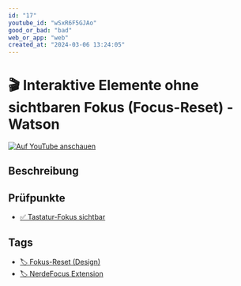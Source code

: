 ```yaml
---
id: "17"
youtube_id: "wSxR6F5GJAo"
good_or_bad: "bad"
web_or_app: "web"
created_at: "2024-03-06 13:24:05"
---
```


# 🎬 Interaktive Elemente ohne sichtbaren Fokus (Focus-Reset) - Watson

[![Auf YouTube anschauen](https://img.youtube.com/vi/wSxR6F5GJAo/sddefault.jpg)](https://youtu.be/wSxR6F5GJAo)

## Beschreibung



## Prüfpunkte

- [✅ Tastatur-Fokus sichtbar](/de/wcag/2.4.7-fokus-sichtbar/tastatur-fokus-sichtbar)

## Tags

- [🏷️ Fokus-Reset (Design)](/de/tags/fokus-reset-design)
- [🏷️ NerdeFocus Extension](/de/tags/nerdefocus-extension)